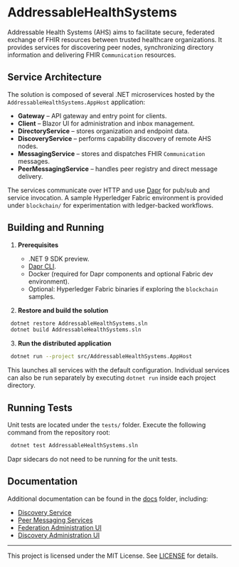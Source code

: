 # AddressableHealthSystems

Addressable Health Systems (AHS) aims to facilitate secure, federated exchange of FHIR resources between trusted healthcare organizations. It provides services for discovering peer nodes, synchronizing directory information and delivering FHIR `Communication` resources.

## Service Architecture

The solution is composed of several .NET microservices hosted by the `AddressableHealthSystems.AppHost` application:

- **Gateway** – API gateway and entry point for clients.
- **Client** – Blazor UI for administration and inbox management.
- **DirectoryService** – stores organization and endpoint data.
- **DiscoveryService** – performs capability discovery of remote AHS nodes.
- **MessagingService** – stores and dispatches FHIR `Communication` messages.
- **PeerMessagingService** – handles peer registry and direct message delivery.

The services communicate over HTTP and use [Dapr](https://dapr.io/) for pub/sub and service invocation. A sample Hyperledger Fabric environment is provided under `blockchain/` for experimentation with ledger-backed workflows.

## Building and Running

1. **Prerequisites**
   - .NET 9 SDK preview.
   - [Dapr CLI](https://docs.dapr.io/getting-started/install-dapr/).
   - Docker (required for Dapr components and optional Fabric dev environment).
   - Optional: Hyperledger Fabric binaries if exploring the `blockchain` samples.

2. **Restore and build the solution**

```bash
 dotnet restore AddressableHealthSystems.sln
 dotnet build AddressableHealthSystems.sln
```

3. **Run the distributed application**

```bash
 dotnet run --project src/AddressableHealthSystems.AppHost
```

This launches all services with the default configuration. Individual services can also be run separately by executing `dotnet run` inside each project directory.

## Running Tests

Unit tests are located under the `tests/` folder. Execute the following command from the repository root:

```bash
 dotnet test AddressableHealthSystems.sln
```

Dapr sidecars do not need to be running for the unit tests.

## Documentation

Additional documentation can be found in the [docs](docs/) folder, including:

- [Discovery Service](docs/server/discovery-service.md)
- [Peer Messaging Services](docs/server/peer-messaging.md)
- [Federation Administration UI](docs/client/system/federation.md)
- [Discovery Administration UI](docs/client/admin/discovery.md)

---

This project is licensed under the MIT License. See [LICENSE](LICENSE) for details.
